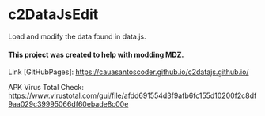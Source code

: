 # c2DataJsEdit
Load and modify the data found in data.js.

<h4>This project was created to help with modding MDZ.</h4>

Link [GitHubPages]: <a>https://cauasantoscoder.github.io/c2datajs.github.io/</a>

APK Virus Total Check: <a>https://www.virustotal.com/gui/file/afdd691554d3f9afb6fc155d10200f2c8df9aa029c39995066df60ebade8c00e</a>

